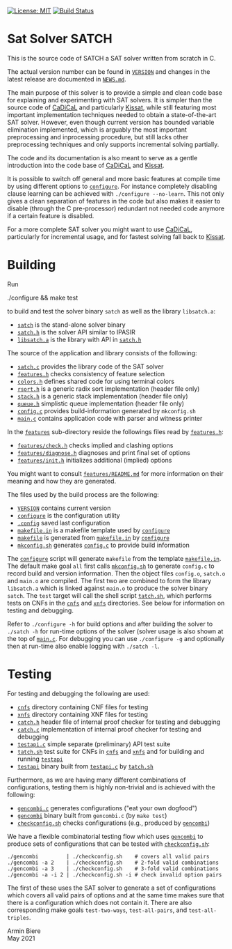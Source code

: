 [![License: MIT](https://img.shields.io/badge/License-MIT-yellow.svg)](https://opensource.org/licenses/MIT)
[![Build Status](https://travis-ci.com/arminbiere/satch.svg?branch=master)](https://app.travis-ci.com/github/arminbiere/satch)

Sat Solver SATCH
================

This is the source code of SATCH a SAT solver written from scratch in C.

The actual version number can be found in [`VERSION`](VERSION) and
changes in the latest release are documented in [`NEWS.md`](NEWS.md).

The main purpose of this solver is to provide a simple and clean code base
for explaining and experimenting with SAT solvers. It is simpler than the
source code of [CaDiCaL](https://github.com/arminbiere/cadical) and
particularly [Kissat](https://github.com/arminbiere/kissat), while still
featuring most important implementation techniques needed to obtain a
state-of-the-art SAT solver. However, even though current version has
bounded variable elimination implemented, which is arguably the most
important preprocessing and inprocessing procedure, but still lacks other
preprocessing techniques and only supports incremental solving partially.

The code and its documentation is also meant to serve as a gentle
introduction into the code base of
[CaDiCaL](https://github.com/arminbiere/cadical) and
[Kissat](https://github.com/arminbiere/kissat).

It is possible to switch off general and more basic features at compile
time by using different options to [`configure`](configure). For instance
completely disabling clause learning can be achieved with `./configure
--no-learn`.  This not only gives a clean separation of features in the code
but also makes it easier to disable (through the C pre-processor) redundant
not needed code anymore if a certain feature is disabled.

For a more complete SAT solver you might want to use
[CaDiCaL](https://github.com/arminbiere/cadical), particularly for
incremental usage, and for fastest solving fall back to
[Kissat](https://github.com/arminbiere/kissat).

Building
========

Run

   ./configure && make test

to build and test the solver binary `satch` as well as the
library `libsatch.a`:

- [`satch`](satchs)          is the stand-alone solver binary
- [`satch.h`](satch.h)       is the solver API similar to IPASIR
- [`libsatch.a`](libsatch.a) is the library with API in [`satch.h`](satch.h)

The source of the application and library consists of the following:

- [`satch.c`](satch.c)       provides the library code of the SAT solver
- [`features.h`](features.h) checks consistency of feature selection
- [`colors.h`](colors.h)     defines shared code for using terminal colors
- [`rsort.h`](rsort.h)       is a generic radix sort implementation (header file only)
- [`stack.h`](stack.h)       is a generic stack implementation (header file only)
- [`queue.h`](queue.h)       simplistic queue implementation (header file only)
- [`config.c`](config.c)     provides build-information generated by `mkconfig.sh`
- [`main.c`](main.c)         contains application code with parser and witness printer

In the [`features`](features) sub-directory reside the followings files read
by [`features.h`](features.h):

- [`features/check.h`](features/check.h)       checks implied and clashing options
- [`features/diagnose.h`](features/diagnose.h) diagnoses and print final set of options
- [`features/init.h`](init.h)                  initializes additional (implied) options

You might want to consult [`features/README.md`](features/README.md) for
more information on their meaning and how they are generated.

The files used by the build process are the following:
               
- [`VERSION`](VERSION)         contains  current version
- [`configure`](configure)     is the configuration utility
- [`.config`](.config)         saved last configuration
- [`makefile.in`](makefile.in) is a makefile template used by [`configure`](configure)
- [`makefile`](makefile)       is generated from
                               [`makefile.in`](makefile.in) by [`configure`](configure)
- [`mkconfig.sh`](mkconfig.sh) generates [`config.c`](config.c) to provide build information

The [`configure`](configure) script will generate `makefile` from the template
[`makefile.in`](makefile.in).  The default make goal `all` first calls
[`mkconfig.sh`](mkconfig.sh) to generate `config.c` to record build and version
information.  Then the object files `config.o`, `satch.o` and `main.o` are
compiled.  The first two are combined to form the library `libsatch.a` which
is linked against `main.o` to produce the solver binary `satch`.  The `test`
target will call the shell script [`tatch.sh`](tatch.sh), which performs
tests on CNFs in the [`cnfs`](cnfs) and [`xnfs`](xnfs) directories.
See below for information on testing and debugging.

Refer to `./configure -h` for build options and after building the solver to
`./satch -h` for run-time options of the solver (solver usage is also shown at
the top of [`main.c`](`main.c`).  For debugging you can use `./configure -g` and
optionally then at run-time also enable logging with `./satch -l`.

Testing
=======

For testing and debugging the following are used:

- [`cnfs`](cnfs)            directory containing CNF files for testing
- [`xnfs`](xnfs)            directory containing XNF files for testing
- [`catch.h`](catch.h)      header file of internal proof checker for testing and debugging
- [`catch.c`](catch.c)      implementation of internal proof checker for testing and debugging
- [`testapi.c`](testapi.c)  simple separate (preliminary) API test suite
- [`tatch.sh`](tatch.sh)    test suite for CNFs in [`cnfs`](cnfs) and
                            [`xnfs`](xnfs) and for building and running [`testapi`](testapi)
- [`testapi`](testapi)      binary built from [`testapi.c`](testapi.c) by
                            [`tatch.sh`](tatch.sh)

Furthermore, as we are having many different combinations of configurations,
testing them is highly non-trivial and is achieved with the following:

- [`gencombi.c`](gencombi.c)         generates configurations ("eat your own dogfood")
- [`gencombi`](gencombi)             binary built from `gencombi.c` (by `make test`)
- [`checkconfig.sh`](checkconfig.sh) checks configurations (e.g., produced
                                     by [`gencombi`](gencombi))

We have a flexible combinatorial testing flow which uses
[`gencombi`](gencombi) to produce sets of configurations that can be tested
with [`checkconfig.sh`](checkconfig.sh):

    ./gencombi         | ./checkconfig.sh    # covers all valid pairs
    ./gencombi -a 2    | ./checkconfig.sh    # 2-fold valid combinations
    ./gencombi -a 3    | ./checkconfig.sh    # 3-fold valid combinations
    ./gencombi -a -i 2 | ./checkconfig.sh -i # check invalid option pairs

The first of these uses the SAT solver to generate a set of configurations
which covers all valid pairs of options and at the same time makes sure that
there is a configuration which does not contain it.  There are also
corresponding make goals `test-two-ways`, `test-all-pairs`, and
`test-all-triples`.
 
Armin Biere  
May 2021
